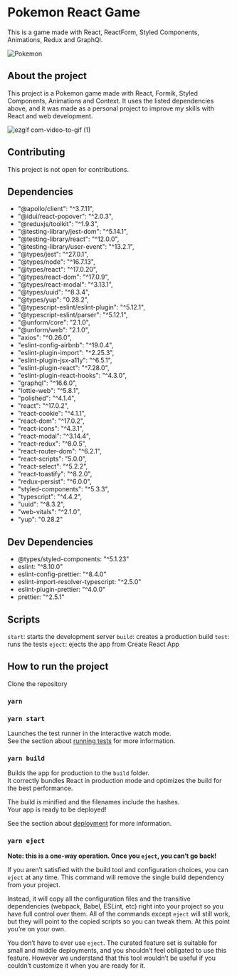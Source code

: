 # Pokemon React Game

This is a game made with React, ReactForm, Styled Components, Animations, Redux and GraphQl.

![Pokemon](https://user-images.githubusercontent.com/15384670/229601936-c34d27ee-afe0-4750-a69c-090c576e557d.png)
                     

## About the project

This project is a Pokemon game made with React, Formik, Styled Components, Animations and Context. It uses the listed dependencies above, and it was made as a personal project to improve my skills with React and web development.

![ezgif com-video-to-gif (1)](https://user-images.githubusercontent.com/15384670/230655249-cb3355f8-9384-4656-9e25-75f68b75649f.gif)




## Contributing

This project is not open for contributions.

## Dependencies

*   "@apollo/client": "^3.7.11",
*   "@idui/react-popover": "^2.0.3",
*    "@reduxjs/toolkit": "^1.9.3",
*    "@testing-library/jest-dom": "^5.14.1",
*    "@testing-library/react": "^12.0.0",
*    "@testing-library/user-event": "^13.2.1",
*    "@types/jest": "^27.0.1",
*    "@types/node": "^16.7.13",
*    "@types/react": "^17.0.20",
*    "@types/react-dom": "^17.0.9",
*    "@types/react-modal": "^3.13.1",
*    "@types/uuid": "^8.3.4",
*    "@types/yup": "0.28.2",
*    "@typescript-eslint/eslint-plugin": "^5.12.1",
*    "@typescript-eslint/parser": "^5.12.1",
*    "@unform/core": "2.1.0",
*    "@unform/web": "2.1.0",
*    "axios": "^0.26.0",
*    "eslint-config-airbnb": "^19.0.4",
*    "eslint-plugin-import": "^2.25.3",
*    "eslint-plugin-jsx-a11y": "^6.5.1",
*    "eslint-plugin-react": "^7.28.0",
*    "eslint-plugin-react-hooks": "^4.3.0",
*    "graphql": "^16.6.0",
*    "lottie-web": "^5.8.1",
*    "polished": "^4.1.4",
*    "react": "^17.0.2",
*    "react-cookie": "^4.1.1",
*    "react-dom": "^17.0.2",
*    "react-icons": "^4.3.1",
*    "react-modal": "^3.14.4",
*    "react-redux": "^8.0.5",
*    "react-router-dom": "^6.2.1",
*    "react-scripts": "5.0.0",
*    "react-select": "^5.2.2",
*    "react-toastify": "^8.2.0",
*    "redux-persist": "^6.0.0",
*    "styled-components": "^5.3.3",
*    "typescript": "^4.4.2",
*    "uuid": "^8.3.2",
*    "web-vitals": "^2.1.0",
*    "yup": "0.28.2"
## Dev Dependencies

* @types/styled-components: "^5.1.23"
* eslint: "^8.10.0"
* eslint-config-prettier: "^8.4.0"
* eslint-import-resolver-typescript: "^2.5.0"
* eslint-plugin-prettier: "^4.0.0"
* prettier: "^2.5.1"

## Scripts

`start`: starts the development server
`build`: creates a production build
`test`: runs the tests
`eject`: ejects the app from Create React App

## How to run the project
Clone the repository
### `yarn`
### `yarn start`
Launches the test runner in the interactive watch mode.\
See the section about [running tests](https://facebook.github.io/create-react-app/docs/running-tests) for more information.
### `yarn build`
Builds the app for production to the `build` folder.\
It correctly bundles React in production mode and optimizes the build for the best performance.

The build is minified and the filenames include the hashes.\
Your app is ready to be deployed!

See the section about [deployment](https://facebook.github.io/create-react-app/docs/deployment) for more information.

### `yarn eject`

**Note: this is a one-way operation. Once you `eject`, you can’t go back!**

If you aren’t satisfied with the build tool and configuration choices, you can `eject` at any time. This command will remove the single build dependency from your project.

Instead, it will copy all the configuration files and the transitive dependencies (webpack, Babel, ESLint, etc) right into your project so you have full control over them. All of the commands except `eject` will still work, but they will point to the copied scripts so you can tweak them. At this point you’re on your own.

You don’t have to ever use `eject`. The curated feature set is suitable for small and middle deployments, and you shouldn’t feel obligated to use this feature. However we understand that this tool wouldn’t be useful if you couldn’t customize it when you are ready for it.


